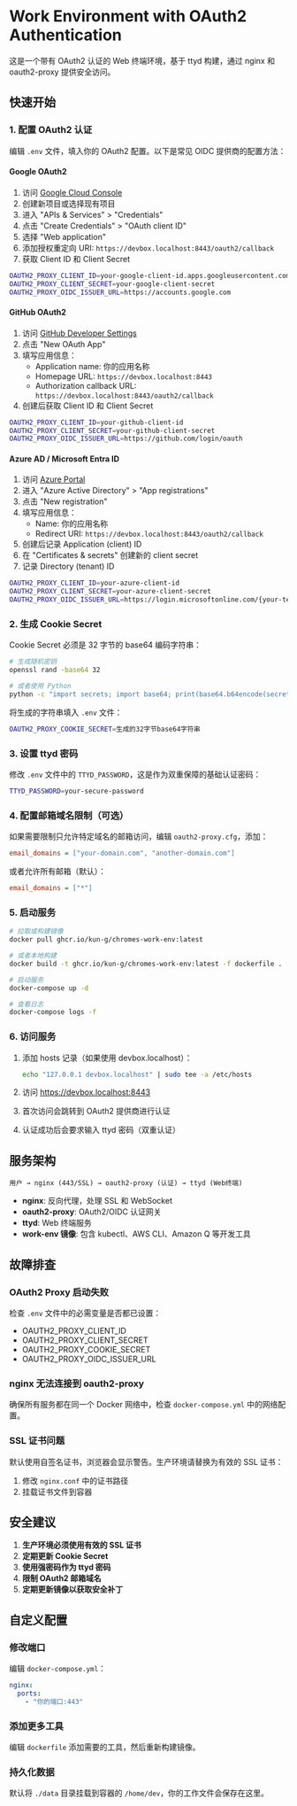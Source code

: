# Work Environment with OAuth2 Authentication

这是一个带有 OAuth2 认证的 Web 终端环境，基于 ttyd 构建，通过 nginx 和 oauth2-proxy 提供安全访问。

## 快速开始

### 1. 配置 OAuth2 认证

编辑 `.env` 文件，填入你的 OAuth2 配置。以下是常见 OIDC 提供商的配置方法：

#### Google OAuth2

1. 访问 [Google Cloud Console](https://console.cloud.google.com/)
2. 创建新项目或选择现有项目
3. 进入 "APIs & Services" > "Credentials"
4. 点击 "Create Credentials" > "OAuth client ID"
5. 选择 "Web application"
6. 添加授权重定向 URI: `https://devbox.localhost:8443/oauth2/callback`
7. 获取 Client ID 和 Client Secret

```bash
OAUTH2_PROXY_CLIENT_ID=your-google-client-id.apps.googleusercontent.com
OAUTH2_PROXY_CLIENT_SECRET=your-google-client-secret
OAUTH2_PROXY_OIDC_ISSUER_URL=https://accounts.google.com
```

#### GitHub OAuth2

1. 访问 [GitHub Developer Settings](https://github.com/settings/developers)
2. 点击 "New OAuth App"
3. 填写应用信息：
   - Application name: 你的应用名称
   - Homepage URL: `https://devbox.localhost:8443`
   - Authorization callback URL: `https://devbox.localhost:8443/oauth2/callback`
4. 创建后获取 Client ID 和 Client Secret

```bash
OAUTH2_PROXY_CLIENT_ID=your-github-client-id
OAUTH2_PROXY_CLIENT_SECRET=your-github-client-secret
OAUTH2_PROXY_OIDC_ISSUER_URL=https://github.com/login/oauth
```

#### Azure AD / Microsoft Entra ID

1. 访问 [Azure Portal](https://portal.azure.com/)
2. 进入 "Azure Active Directory" > "App registrations"
3. 点击 "New registration"
4. 填写应用信息：
   - Name: 你的应用名称
   - Redirect URI: `https://devbox.localhost:8443/oauth2/callback`
5. 创建后记录 Application (client) ID
6. 在 "Certificates & secrets" 创建新的 client secret
7. 记录 Directory (tenant) ID

```bash
OAUTH2_PROXY_CLIENT_ID=your-azure-client-id
OAUTH2_PROXY_CLIENT_SECRET=your-azure-client-secret
OAUTH2_PROXY_OIDC_ISSUER_URL=https://login.microsoftonline.com/{your-tenant-id}/v2.0
```

### 2. 生成 Cookie Secret

Cookie Secret 必须是 32 字节的 base64 编码字符串：

```bash
# 生成随机密钥
openssl rand -base64 32

# 或者使用 Python
python -c "import secrets; import base64; print(base64.b64encode(secrets.token_bytes(32)).decode())"
```

将生成的字符串填入 `.env` 文件：
```bash
OAUTH2_PROXY_COOKIE_SECRET=生成的32字节base64字符串
```

### 3. 设置 ttyd 密码

修改 `.env` 文件中的 `TTYD_PASSWORD`，这是作为双重保障的基础认证密码：

```bash
TTYD_PASSWORD=your-secure-password
```

### 4. 配置邮箱域名限制（可选）

如果需要限制只允许特定域名的邮箱访问，编辑 `oauth2-proxy.cfg`，添加：

```ini
email_domains = ["your-domain.com", "another-domain.com"]
```

或者允许所有邮箱（默认）：
```ini
email_domains = ["*"]
```

### 5. 启动服务

```bash
# 拉取或构建镜像
docker pull ghcr.io/kun-g/chromes-work-env:latest

# 或者本地构建
docker build -t ghcr.io/kun-g/chromes-work-env:latest -f dockerfile .

# 启动服务
docker-compose up -d

# 查看日志
docker-compose logs -f
```

### 6. 访问服务

1. 添加 hosts 记录（如果使用 devbox.localhost）：
   ```bash
   echo "127.0.0.1 devbox.localhost" | sudo tee -a /etc/hosts
   ```

2. 访问 https://devbox.localhost:8443
3. 首次访问会跳转到 OAuth2 提供商进行认证
4. 认证成功后会要求输入 ttyd 密码（双重认证）

## 服务架构

```
用户 → nginx (443/SSL) → oauth2-proxy (认证) → ttyd (Web终端)
```

- **nginx**: 反向代理，处理 SSL 和 WebSocket
- **oauth2-proxy**: OAuth2/OIDC 认证网关
- **ttyd**: Web 终端服务
- **work-env 镜像**: 包含 kubectl、AWS CLI、Amazon Q 等开发工具

## 故障排查

### OAuth2 Proxy 启动失败

检查 `.env` 文件中的必需变量是否都已设置：
- OAUTH2_PROXY_CLIENT_ID
- OAUTH2_PROXY_CLIENT_SECRET
- OAUTH2_PROXY_COOKIE_SECRET
- OAUTH2_PROXY_OIDC_ISSUER_URL

### nginx 无法连接到 oauth2-proxy

确保所有服务都在同一个 Docker 网络中，检查 `docker-compose.yml` 中的网络配置。

### SSL 证书问题

默认使用自签名证书，浏览器会显示警告。生产环境请替换为有效的 SSL 证书：
1. 修改 `nginx.conf` 中的证书路径
2. 挂载证书文件到容器

## 安全建议

1. **生产环境必须使用有效的 SSL 证书**
2. **定期更新 Cookie Secret**
3. **使用强密码作为 ttyd 密码**
4. **限制 OAuth2 邮箱域名**
5. **定期更新镜像以获取安全补丁**

## 自定义配置

### 修改端口

编辑 `docker-compose.yml`：
```yaml
nginx:
  ports:
    - "你的端口:443"
```

### 添加更多工具

编辑 `dockerfile` 添加需要的工具，然后重新构建镜像。

### 持久化数据

默认将 `./data` 目录挂载到容器的 `/home/dev`，你的工作文件会保存在这里。